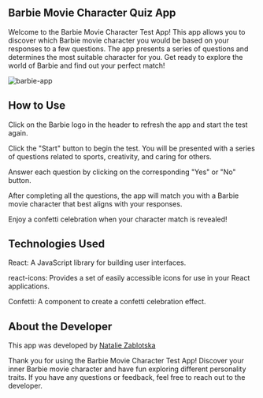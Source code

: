 ## Barbie Movie Character Quiz App
Welcome to the Barbie Movie Character Test App! This app allows you to discover which Barbie movie character you would be based on your responses to a few questions. The app presents a series of questions and determines the most suitable character for you. Get ready to explore the world of Barbie and find out your perfect match!

![barbie-app](https://github.com/nataliiazab/barbie-app/assets/113237479/440eb7eb-5fb6-4fe3-9138-66480bdb83fa)


## How to Use
Click on the Barbie logo in the header to refresh the app and start the test again.

Click the "Start" button to begin the test. You will be presented with a series of questions related to sports, creativity, and caring for others.

Answer each question by clicking on the corresponding "Yes" or "No" button.

After completing all the questions, the app will match you with a Barbie movie character that best aligns with your responses.

Enjoy a confetti celebration when your character match is revealed!

## Technologies Used
React: A JavaScript library for building user interfaces.

react-icons: Provides a set of easily accessible icons for use in your React applications.

Confetti: A component to create a confetti celebration effect.

## About the Developer
This app was developed by [Natalie Zablotska](https://www.linkedin.com/in/nataliia-zablotska/)

Thank you for using the Barbie Movie Character Test App! Discover your inner Barbie movie character and have fun exploring different personality traits. If you have any questions or feedback, feel free to reach out to the developer.
